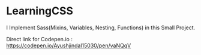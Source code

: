 # LearningCSS
I Implement Sass(Mixins, Variables, Nesting, Functions) in this Small Project.

Direct link for Codepen.io :
https://codepen.io/Ayushjindal15030/pen/vaNQqV
